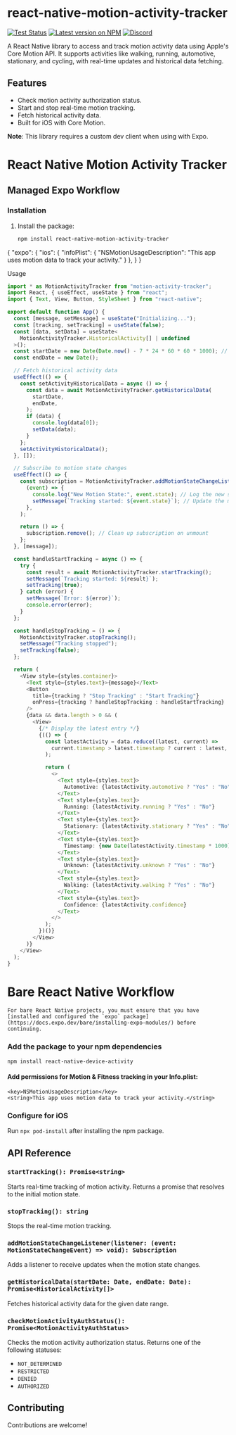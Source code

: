 # react-native-motion-activity-tracker

[![Test Status](https://github.com/YourGithubUsername/react-native-motion-activity-tracker/actions/workflows/test.yml/badge.svg)](https://github.com/YourGithubUsername/react-native-motion-activity-tracker/actions/workflows/test.yml)
[![Latest version on NPM](https://img.shields.io/npm/v/react-native-motion-activity-tracker)](https://www.npmjs.com/package/react-native-motion-activity-tracker)
[![Discord](https://dcbadge.vercel.app/api/server/5wQGsRfS?style=flat)](https://discord.gg/5wQGsRfS)


A React Native library to access and track motion activity data using Apple's Core Motion API. It supports activities like walking, running, automotive, stationary, and cycling, with real-time updates and historical data fetching.

## Features

- Check motion activity authorization status.
- Start and stop real-time motion tracking.
- Fetch historical activity data.
- Built for iOS with Core Motion.

**Note**: This library requires a custom dev client when using with Expo.

# React Native Motion Activity Tracker

## Managed Expo Workflow

### Installation

1. Install the package:

   ```bash
   npm install react-native-motion-activity-tracker

{
  "expo": {
    "ios": {
      "infoPlist": {
        "NSMotionUsageDescription": "This app uses motion data to track your activity."
      }
    },
  }
}


Usage

```TypeScript
import * as MotionActivityTracker from "motion-activity-tracker";
import React, { useEffect, useState } from "react";
import { Text, View, Button, StyleSheet } from "react-native";

export default function App() {
  const [message, setMessage] = useState("Initializing...");
  const [tracking, setTracking] = useState(false);
  const [data, setData] = useState<
    MotionActivityTracker.HistoricalActivity[] | undefined
  >();
  const startDate = new Date(Date.now() - 7 * 24 * 60 * 60 * 1000); // One week ago
  const endDate = new Date();

  // Fetch historical activity data
  useEffect(() => {
    const setActivityHistoricalData = async () => {
      const data = await MotionActivityTracker.getHistoricalData(
        startDate,
        endDate,
      );
      if (data) {
        console.log(data[0]);
        setData(data);
      }
    };
    setActivityHistoricalData();
  }, []);

  // Subscribe to motion state changes
  useEffect(() => {
    const subscription = MotionActivityTracker.addMotionStateChangeListener(
      (event) => {
        console.log("New Motion State:", event.state); // Log the new state
        setMessage(`Tracking started: ${event.state}`); // Update the message
      },
    );

    return () => {
      subscription.remove(); // Clean up subscription on unmount
    };
  }, [message]);

  const handleStartTracking = async () => {
    try {
      const result = await MotionActivityTracker.startTracking();
      setMessage(`Tracking started: ${result}`);
      setTracking(true);
    } catch (error) {
      setMessage(`Error: ${error}`);
      console.error(error);
    }
  };

  const handleStopTracking = () => {
    MotionActivityTracker.stopTracking();
    setMessage("Tracking stopped");
    setTracking(false);
  };

  return (
    <View style={styles.container}>
      <Text style={styles.text}>{message}</Text>
      <Button
        title={tracking ? "Stop Tracking" : "Start Tracking"}
        onPress={tracking ? handleStopTracking : handleStartTracking}
      />
      {data && data.length > 0 && (
        <View>
          {/* Display the latest entry */}
          {(() => {
            const latestActivity = data.reduce((latest, current) =>
              current.timestamp > latest.timestamp ? current : latest,
            );

            return (
              <>
                <Text style={styles.text}>
                  Automotive: {latestActivity.automotive ? "Yes" : "No"}
                </Text>
                <Text style={styles.text}>
                  Running: {latestActivity.running ? "Yes" : "No"}
                </Text>
                <Text style={styles.text}>
                  Stationary: {latestActivity.stationary ? "Yes" : "No"}
                </Text>
                <Text style={styles.text}>
                  Timestamp: {new Date(latestActivity.timestamp * 1000).toLocaleString()}
                </Text>
                <Text style={styles.text}>
                  Unknown: {latestActivity.unknown ? "Yes" : "No"}
                </Text>
                <Text style={styles.text}>
                  Walking: {latestActivity.walking ? "Yes" : "No"}
                </Text>
                <Text style={styles.text}>
                  Confidence: {latestActivity.confidence}
                </Text>
              </>
            );
          })()}
        </View>
      )}
    </View>
  );
}


```


# Bare React Native Workflow
    For bare React Native projects, you must ensure that you have [installed and configured the `expo` package](https://docs.expo.dev/bare/installing-expo-modules/) before continuing.

### Add the package to your npm dependencies

```
npm install react-native-device-activity
```
#### Add permissions for Motion & Fitness tracking in your Info.plist:

```
<key>NSMotionUsageDescription</key>
<string>This app uses motion data to track your activity.</string>
```

### Configure for iOS

Run `npx pod-install` after installing the npm package.




## API Reference

### `startTracking(): Promise<string>`
Starts real-time tracking of motion activity. Returns a promise that resolves to the initial motion state.

### `stopTracking(): string`
Stops the real-time motion tracking.

### `addMotionStateChangeListener(listener: (event: MotionStateChangeEvent) => void): Subscription`
Adds a listener to receive updates when the motion state changes.

### `getHistoricalData(startDate: Date, endDate: Date): Promise<HistoricalActivity[]>`
Fetches historical activity data for the given date range.

### `checkMotionActivityAuthStatus(): Promise<MotionActivityAuthStatus>`
Checks the motion activity authorization status. Returns one of the following statuses:

- `NOT_DETERMINED`
- `RESTRICTED`
- `DENIED`
- `AUTHORIZED`

## Contributing

Contributions are welcome!


